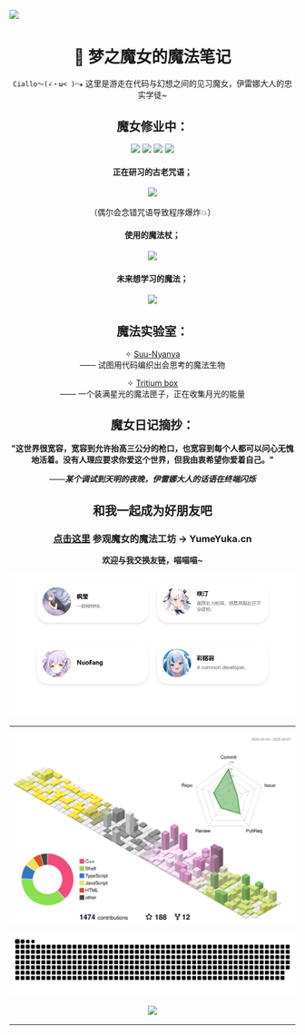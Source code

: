 ![](https://img.nightrainmilkyway.cn/img/20250202225615973.webp)
---

<div align="center">

# 💫 梦之魔女的魔法笔记

`Ciallo～(∠・ω< )⌒★` 这里是游走在代码与幻想之间的见习魔女，伊雷娜大人的忠实学徒~

## **魔女修业中：**

<div align="center">
    <img src="https://img.shields.io/badge/C-开发萌新-fcbfc7?style=for-the-badge&logoColor=white" />
    <img src="https://img.shields.io/badge/C++-初窥门径-fcbfc7?style=for-the-badge&logoColor=white" />
    <img src="https://img.shields.io/badge/爱好-编程和游戏-fcbfc7?style=for-the-badge" />
    <img src="https://img.shields.io/badge/梦想-变成喜欢的人-fcbfc7?style=for-the-badge" />
</div>

#### **正在研习的古老咒语；**  
<p align="center">
  <a href="https://skillicons.dev">
    <img src="https://skillicons.dev/icons?i=c,cpp,kotlin,python&theme=light" />
  </a>
</p>

（偶尔会念错咒语导致程序爆炸💥）  

#### **使用的魔法杖；**  
<p align="center">
  <a href="https://skillicons.dev">
    <img src="https://skillicons.dev/icons?i=vscode,idea,clion,pycharm,androidstudio,&theme=light" />
  </a>
</p>

#### **未来想学习的魔法；**
<p align="center">
  <a href="https://skillicons.dev">
    <img src="https://skillicons.dev/icons?i=vue,vite,react,java,javascript,go,cs,flutter&theme=light" />
  </a>
</p>

## **魔法实验室：**

✧ [Suu-Nyanya](https://github.com/YumeYuka/Suu-Nyanya)  
——  试图用代码编织出会思考的魔法生物  

✧ [Tritium box](https://github.com/TimeBreeze/Tritium_box)  
—— 一个装满星光的魔法匣子，正在收集月光的能量  

## **魔女日记摘抄：**

**"这世界很宽容，宽容到允许抬高三公分的枪口，也宽容到每个人都可以问心无愧地活着。没有人理应要求你爱这个世界，但我由衷希望你爱着自己。"**

——***某个调试到天明的夜晚，伊雷娜大人的话语在终端闪烁***

## **和我一起成为好朋友吧**

### [点击这里](https://YumeYuka.cn)  参观魔女的魔法工坊 → YumeYuka.cn
**欢迎与我交换友链，喵喵喵~**

![alt text](friends_layout.png)

---

![](./profile-3d-contrib/profile-south-season.svg)


<picture>
  <source media="(prefers-color-scheme: dark)" srcset="https://raw.githubusercontent.com/NightRainMilkyWay/NightRainMilkyWay/output/github-contribution-grid-snake-dark.svg">
  <source media="(prefers-color-scheme: light)" srcset="https://raw.githubusercontent.com/NightRainMilkyWay/NightRainMilkyWay/output/github-contribution-grid-snake.svg">
  <img alt="github contribution grid snake animation" src="https://raw.githubusercontent.com/NightRainMilkyWay/NightRainMilkyWay/output/github-contribution-grid-snake.svg">
</picture>

![](https://img.nightrainmilkyway.cn/img/20250202225615919.webp)

---

<!---
NightRainMilkyWay/NightRainMilkyWay is a ✨ special ✨ repository because its `README.md` (this file) appears on your GitHub profile.
You can click the Preview link to take a look at your changes.
--->
